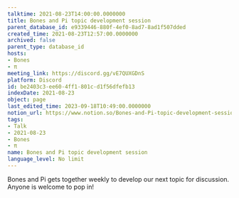 ```yaml
---
talktime: 2021-08-23T14:00:00.0000000
title: Bones and Pi topic development session
parent_database_id: e9339446-880f-4ef0-8ad7-8ad1f507dded
created_time: 2021-08-23T12:57:00.0000000
archived: false
parent_type: database_id
hosts:
- Bones
- π
meeting_link: https://discord.gg/vE7QUXGDnS
platform: Discord
id: be2403c3-ee60-4ff1-801c-d1f56dfefb13
indexDate: 2021-08-23
object: page
last_edited_time: 2023-09-18T10:49:00.0000000
notion_url: https://www.notion.so/Bones-and-Pi-topic-development-session-be2403c3ee604ff1801cd1f56dfefb13
tags:
- Talk
- 2021-08-23
- Bones
- π
name: Bones and Pi topic development session
language_level: No limit
---
```


Bones and Pi gets together weekly to develop our next topic for discussion.
Anyone is welcome to pop in!










